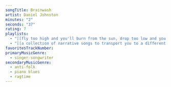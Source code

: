 ```yaml
---
songTitle: Brainwash
artist: Daniel Johnston
minutes: "2"
seconds: "37"
rating: 7
playlists:
  - "[[fly too high and you'll burn from the sun, drop too low and you'll drown in the ocean]]"
  - "[[a collection of narrative songs to transport you to a different world]]"
favoritesTrackNumber:
primaryMusicGenre:
  - singer-songwriter
secondaryMusicGenre:
  - anti-folk
  - piano blues
  - ragtime
---
```

